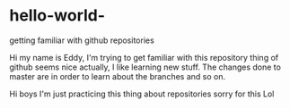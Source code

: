 # hello-world-
getting familiar with github repositories

Hi my name is Eddy, I'm trying to get familiar with this repository thing of github
seems nice actually, I like learning new stuff. 
The changes done to master are in order to learn about the branches and so on. 

Hi boys I'm just practicing this thing about repositories
sorry for this Lol
